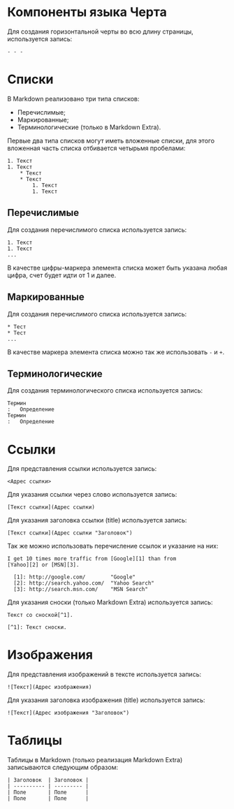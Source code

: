 Компоненты языка
Черта
=====

Для создания горизонтальной черты во всю длину страницы, используется запись:

    - - -

Списки
======

В Markdown реализовано три типа списков:

* Перечислимые;
* Маркированные;
* Терминологические (только в Markdown Extra).

Первые два типа списков могут иметь вложенные списки, для этого вложенная часть списка отбивается четырьмя пробелами:

    1. Текст
    1. Текст
        * Текст
        * Текст
            1. Текст
            1. Текст
Перечислимые
------------

Для создания перечислимого списка используется запись:

    1. Текст
    1. Текст
    ...

В качестве цифры-маркера элемента списка может быть указана любая цифра, счет будет идти от 1 и далее.

Маркированные
-------------

Для создания перечислимого списка используется запись:

    * Тест
    * Тест
    ...

В качестве маркера элемента списка можно так же использовать `-` и `+`.

Терминологические
-----------------

Для создания терминологического списка используется запись:

    Термин
    :   Определение
    Термин
    :   Определение

Ссылки
======

Для представления ссылки используется запись:

    <Адрес ссылки>

Для указания ссылки через слово используется запись:

    [Текст ссылки](Адрес ссылки)

Для указания заголовка ссылки (title) используется запись:

    [Текст ссылки](Адрес ссылки "Заголовок")

Так же можно использовать перечисление ссылок и указание на них:

    I get 10 times more traffic from [Google][1] than from
    [Yahoo][2] or [MSN][3].
    
      [1]: http://google.com/        "Google"
      [2]: http://search.yahoo.com/  "Yahoo Search"
      [3]: http://search.msn.com/    "MSN Search"

Для указания сноски (только Markdown Extra) используется запись:

    Текст со сноской[^1].

    [^1]: Текст сноски.

Изображения
===========

Для представления изображений в тексте используется запись:

    ![Текст](Адрес изображения)

Для указания заголовка изображения (title) используется запись:

    ![Текст](Адрес изображения "Заголовок")

Таблицы
=======

Таблицы в Markdown (только реализация Markdown Extra) записываются следующим образом:

    | Заголовок  | Заголовок |
    | ---------- | --------- |
    | Поле       | Поле      |
    | Поле       | Поле      |
